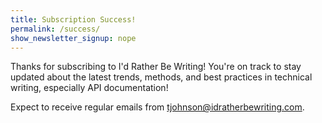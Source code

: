 ```yaml
---
title: Subscription Success!
permalink: /success/
show_newsletter_signup: nope
---
```


Thanks for subscribing to I'd Rather Be Writing! You're on track to stay updated about the latest trends, methods, and best practices in technical writing, especially API documentation!

Expect to receive regular emails from tjohnson@idratherbewriting.com.

<style>
body.pas-body {
    display: none !important;
}
</style>
<script>
  $(document).ready(function() {
    $('#iFrameResizer1').css('display', 'none');
  });
</script>
